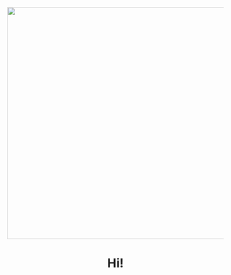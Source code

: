 <div id="header" align="center">
  <img src="https://media.giphy.com/media/qgQUggAC3Pfv687qPC/giphy.gif" width="540"/>
  
</div>


<div>
   <center>
  <h1>Hi! </h1>
    </center>
</div>
